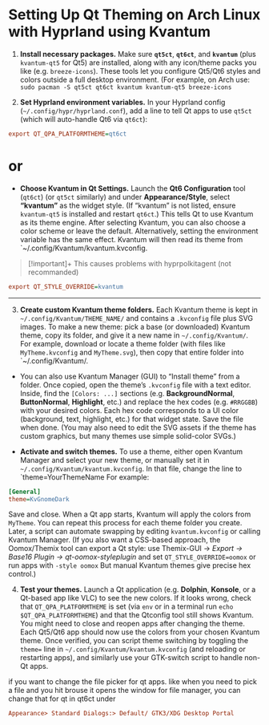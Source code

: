 # Setting Up Qt Theming on Arch Linux with Hyprland using Kvantum

1. **Install necessary packages.** Make sure **`qt5ct`**, **`qt6ct`**, and **`kvantum`** (plus `kvantum-qt5` for Qt5) are installed, along with any icon/theme packs you like (e.g. `breeze-icons`). These tools let you configure Qt5/Qt6 styles and colors outside a full desktop environment. (For example, on Arch use: `sudo pacman -S qt5ct qt6ct kvantum kvantum-qt5 breeze-icons`
    
2. **Set Hyprland environment variables.** In your Hyprland config (`~/.config/hypr/hyprland.conf`), add a line to tell Qt apps to use `qt5ct` (which will auto-handle Qt6 via `qt6ct`):

```ini
export QT_QPA_PLATFORMTHEME=qt6ct
```
# or

- **Choose Kvantum in Qt Settings.** Launch the **Qt6 Configuration** tool (`qt6ct`) (or `qt5ct` similarly) and under **Appearance/Style**, select **“kvantum”** as the widget style. (If “kvantum” is not listed, ensure `kvantum-qt5` is installed and restart `qt6ct`.) This tells Qt to use Kvantum as its theme engine. After selecting Kvantum, you can also choose a color scheme or leave the default. Alternatively, setting the environment variable has the same effect. Kvantum will then read its theme from `~/.config/Kvantum/kvantum.kvconfig.

>[!important]+ This causes problems with hyprpolkitagent (not recommanded)

```ini
export QT_STYLE_OVERRIDE=kvantum 
```

---

3. **Create custom Kvantum theme folders.** Each Kvantum theme is kept in `~/.config/Kvantum/THEME_NAME/` and contains a `.kvconfig` file plus SVG images. To make a new theme: pick a base (or downloaded) Kvantum theme, copy its folder, and give it a new name in `~/.config/Kvantum/`. For example, download or locate a theme folder (with files like `MyTheme.kvconfig` and `MyTheme.svg`), then copy that entire folder into `~/.config/Kvantum/.
- You can also use Kvantum Manager (GUI) to “Install theme” from a folder. Once copied, open the theme’s `.kvconfig` file with a text editor. Inside, find the `[Colors: ...]` sections (e.g. **BackgroundNormal**, **ButtonNormal**, **Highlight**, etc.) and replace the hex codes (e.g. `#RRGGBB`) with your desired colors. Each hex code corresponds to a UI color (background, text, highlight, etc.) for that widget state. Save the file when done. (You may also need to edit the SVG assets if the theme has custom graphics, but many themes use simple solid-color SVGs.)

- **Activate and switch themes.** To use a theme, either open Kvantum Manager and select your new theme, or manually set it in `~/.config/Kvantum/kvantum.kvconfig`. In that file, change the line to `theme=YourThemeName For example:
```ini
[General]
theme=KvGnomeDark
```    

Save and close. When a Qt app starts, Kvantum will apply the colors from `MyTheme`. You can repeat this process for each theme folder you create. Later, a script can automate swapping by editing `kvantum.kvconfig` or calling Kvantum Manager. (If you also want a CSS-based approach, the Oomox/Themix tool can export a Qt style: use Themix-GUI → _Export → Base16 Plugin → qt-oomox-styleplugin_ and set `QT_STYLE_OVERRIDE=oomox` or run apps with `-style oomox` But manual Kvantum themes give precise hex control.)


4. **Test your themes.** Launch a Qt application (e.g. **Dolphin**, **Konsole**, or a Qt-based app like VLC) to see the new colors. If it looks wrong, check that `QT_QPA_PLATFORMTHEME` is set (via `env` or in a terminal run `echo $QT_QPA_PLATFORMTHEME`) and that the Qtconfig tool still shows Kvantum. You might need to close and reopen apps after changing the theme. Each Qt5/Qt6 app should now use the colors from your chosen Kvantum theme. Once verified, you can script theme switching by toggling the `theme=` line in `~/.config/Kvantum/kvantum.kvconfig` (and reloading or restarting apps), and similarly use your GTK-switch script to handle non-Qt apps.


if you want to change the file picker for qt apps. like when you need to pick a file and you hit brouse it opens the window for file manager, you can change that for qt in qt6ct under 

```ini
Appearance> Standard Dialogs:> Default/ GTK3/XDG Desktop Portal
```